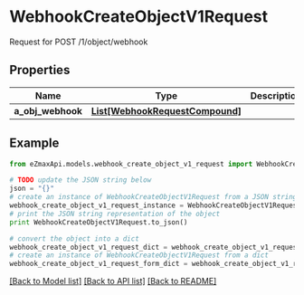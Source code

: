 # WebhookCreateObjectV1Request

Request for POST /1/object/webhook

## Properties
Name | Type | Description | Notes
------------ | ------------- | ------------- | -------------
**a_obj_webhook** | [**List[WebhookRequestCompound]**](WebhookRequestCompound.md) |  | 

## Example

```python
from eZmaxApi.models.webhook_create_object_v1_request import WebhookCreateObjectV1Request

# TODO update the JSON string below
json = "{}"
# create an instance of WebhookCreateObjectV1Request from a JSON string
webhook_create_object_v1_request_instance = WebhookCreateObjectV1Request.from_json(json)
# print the JSON string representation of the object
print WebhookCreateObjectV1Request.to_json()

# convert the object into a dict
webhook_create_object_v1_request_dict = webhook_create_object_v1_request_instance.to_dict()
# create an instance of WebhookCreateObjectV1Request from a dict
webhook_create_object_v1_request_form_dict = webhook_create_object_v1_request.from_dict(webhook_create_object_v1_request_dict)
```
[[Back to Model list]](../README.md#documentation-for-models) [[Back to API list]](../README.md#documentation-for-api-endpoints) [[Back to README]](../README.md)


